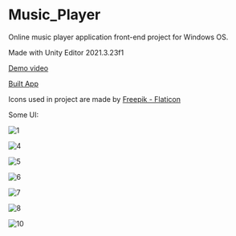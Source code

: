 # Music_Player

Online music player application front-end project for Windows OS.

Made with Unity Editor 2021.3.23f1

[Demo video](https://drive.google.com/file/d/1kaRA-OJm90md-jL7tpNwHoAuOWBQiU_V/view?usp=drive_link)

[Built App](https://drive.google.com/file/d/1lF1pCpDOx7it-FAph5jP3VqeOsw2qKwV/view?usp=sharing)

Icons used in project are made by [Freepik - Flaticon](https://www.flaticon.com/authors/freepik)

Some UI:

![1](https://github.com/taind205/Music_Player/assets/97305758/8df2827d-dffb-4f42-9364-c59b917119bd)

![4](https://github.com/taind205/Music_Player/assets/97305758/5bc077cd-1cdf-45df-a0da-ae8400d3bd1d)

![5](https://github.com/taind205/Music_Player/assets/97305758/2e68914b-e161-4411-aad2-1d5ffee0935c)

![6](https://github.com/taind205/Music_Player/assets/97305758/72abecb8-442a-4431-a4ca-0dd8c27434be)

![7](https://github.com/taind205/Music_Player/assets/97305758/e058520b-b30b-4082-8dcb-00ad15d73b0e)

![8](https://github.com/taind205/Music_Player/assets/97305758/1988b2b5-ae14-4294-a7ee-41e37c919332)

![10](https://github.com/taind205/Music_Player/assets/97305758/039c90a1-5414-4943-a2dc-80c9ffdfe243)


